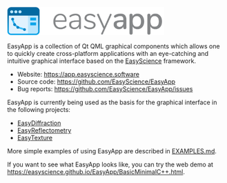 <img src="https://github.com/EasyScience/EasyApp/blob/examples/resources/images/ea_logo.svg?raw=true" height="65">

EasyApp is a collection of Qt QML graphical components which allows one to quickly create cross-platform applications with an eye-catching and intuitive graphical interface based on the [EasyScience](http://github.com/EasyScience) framework.

* Website: https://app.easyscience.software
* Source code: https://github.com/EasyScience/EasyApp
* Bug reports: https://github.com/EasyScience/EasyApp/issues

EasyApp is currently being used as the basis for the graphical interface in the following projects:

* [EasyDiffraction](http://github.com/EasyScience/EasyDiffraction)
* [EasyReflectometry](http://github.com/EasyScience/EasyReflectometry)
* [EasyTexture](http://github.com/EasyScience/EasyTextureApp)

More simple examples of using EasyApp are described in [EXAMPLES.md](EXAMPLES.md).

If you want to see what EasyApp looks like, you can try the web demo at https://easyscience.github.io/EasyApp/BasicMinimalC++.html.
